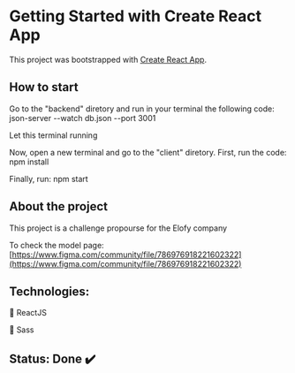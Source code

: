 # Getting Started with Create React App

This project was bootstrapped with [Create React App](https://github.com/facebook/create-react-app).

## How to start

Go to the "backend" diretory and run in your terminal the following code: json-server --watch db.json --port 3001

Let this terminal running

Now, open a new terminal and go to the "client" diretory. First, run the code: npm install

Finally, run: npm start

## About the project

This project is a challenge propourse for the Elofy company

To check the model page: [https://www.figma.com/community/file/786976918221602322](https://www.figma.com/community/file/786976918221602322)

## Technologies:

:small_blue_diamond: ReactJS

:small_orange_diamond: Sass

## Status: Done :heavy_check_mark:
